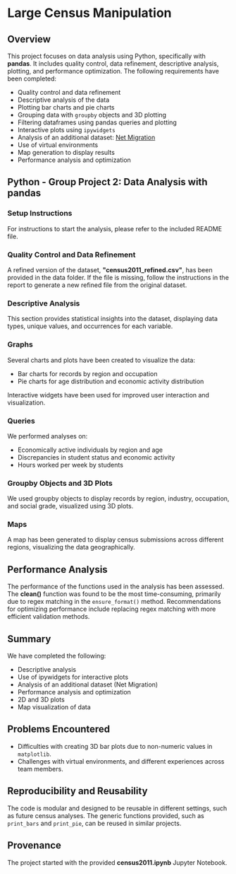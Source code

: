 # Large Census Manipulation

## Overview
This project focuses on data analysis using Python, specifically with **pandas**. It includes quality control, data refinement, descriptive analysis, plotting, and performance optimization. The following requirements have been completed:

- Quality control and data refinement
- Descriptive analysis of the data
- Plotting bar charts and pie charts
- Grouping data with `groupby` objects and 3D plotting
- Filtering dataframes using pandas queries and plotting
- Interactive plots using `ipywidgets`
- Analysis of an additional dataset: [Net Migration](https://statistics.gov.scot/resource?uri=http%3A%2F%2Fstatistics.gov.scot%2Fdata%2Fnet-migration)
- Use of virtual environments
- Map generation to display results
- Performance analysis and optimization

## Python - Group Project 2: Data Analysis with pandas

### Setup Instructions
For instructions to start the analysis, please refer to the included README file.

### Quality Control and Data Refinement
A refined version of the dataset, **"census2011_refined.csv"**, has been provided in the data folder. If the file is missing, follow the instructions in the report to generate a new refined file from the original dataset.

### Descriptive Analysis
This section provides statistical insights into the dataset, displaying data types, unique values, and occurrences for each variable.

### Graphs
Several charts and plots have been created to visualize the data:
- Bar charts for records by region and occupation
- Pie charts for age distribution and economic activity distribution

Interactive widgets have been used for improved user interaction and visualization.

### Queries
We performed analyses on:
- Economically active individuals by region and age
- Discrepancies in student status and economic activity
- Hours worked per week by students

### Groupby Objects and 3D Plots
We used groupby objects to display records by region, industry, occupation, and social grade, visualized using 3D plots.

### Maps
A map has been generated to display census submissions across different regions, visualizing the data geographically.

## Performance Analysis
The performance of the functions used in the analysis has been assessed. The **clean()** function was found to be the most time-consuming, primarily due to regex matching in the `ensure_format()` method. Recommendations for optimizing performance include replacing regex matching with more efficient validation methods.

## Summary
We have completed the following:
- Descriptive analysis
- Use of ipywidgets for interactive plots
- Analysis of an additional dataset (Net Migration)
- Performance analysis and optimization
- 2D and 3D plots
- Map visualization of data

## Problems Encountered
- Difficulties with creating 3D bar plots due to non-numeric values in `matplotlib`.
- Challenges with virtual environments, and different experiences across team members.

## Reproducibility and Reusability
The code is modular and designed to be reusable in different settings, such as future census analyses. The generic functions provided, such as `print_bars` and `print_pie`, can be reused in similar projects.

## Provenance
The project started with the provided **census2011.ipynb** Jupyter Notebook.
